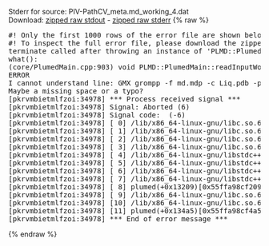 Stderr for source:  PIV-PathCV_meta.md_working_4.dat   
Download: [zipped raw stdout](PIV-PathCV_meta.md_working_4.dat.plumed.stdout.txt.zip) - [zipped raw stderr](PIV-PathCV_meta.md_working_4.dat.plumed.stderr.txt.zip) 
{% raw %}
<pre>
#! Only the first 1000 rows of the error file are shown below
#! To inspect the full error file, please download the zipped raw stderr file above
terminate called after throwing an instance of 'PLMD::Plumed::ExceptionError'
what():
(core/PlumedMain.cpp:903) void PLMD::PlumedMain::readInputWords(const std::vector<std::__cxx11::basic_string<char> >&)
ERROR
I cannot understand line: GMX grompp -f md.mdp -c Liq.pdb -p TIP4P.top -o meta.tpr
Maybe a missing space or a typo?
[pkrvmbietmlfzoi:34978] *** Process received signal ***
[pkrvmbietmlfzoi:34978] Signal: Aborted (6)
[pkrvmbietmlfzoi:34978] Signal code:  (-6)
[pkrvmbietmlfzoi:34978] [ 0] /lib/x86_64-linux-gnu/libc.so.6(+0x45330)[0x7fa3f2245330]
[pkrvmbietmlfzoi:34978] [ 1] /lib/x86_64-linux-gnu/libc.so.6(pthread_kill+0x11c)[0x7fa3f229eb2c]
[pkrvmbietmlfzoi:34978] [ 2] /lib/x86_64-linux-gnu/libc.so.6(gsignal+0x1e)[0x7fa3f224527e]
[pkrvmbietmlfzoi:34978] [ 3] /lib/x86_64-linux-gnu/libc.so.6(abort+0xdf)[0x7fa3f22288ff]
[pkrvmbietmlfzoi:34978] [ 4] /lib/x86_64-linux-gnu/libstdc++.so.6(+0xa5ff5)[0x7fa3f26a5ff5]
[pkrvmbietmlfzoi:34978] [ 5] /lib/x86_64-linux-gnu/libstdc++.so.6(+0xbb0da)[0x7fa3f26bb0da]
[pkrvmbietmlfzoi:34978] [ 6] /lib/x86_64-linux-gnu/libstdc++.so.6(_ZSt10unexpectedv+0x0)[0x7fa3f26a5a55]
[pkrvmbietmlfzoi:34978] [ 7] /lib/x86_64-linux-gnu/libstdc++.so.6(+0xa5a6f)[0x7fa3f26a5a6f]
[pkrvmbietmlfzoi:34978] [ 8] plumed(+0x13209)[0x55ffa98cf209]
[pkrvmbietmlfzoi:34978] [ 9] /lib/x86_64-linux-gnu/libc.so.6(+0x2a1ca)[0x7fa3f222a1ca]
[pkrvmbietmlfzoi:34978] [10] /lib/x86_64-linux-gnu/libc.so.6(__libc_start_main+0x8b)[0x7fa3f222a28b]
[pkrvmbietmlfzoi:34978] [11] plumed(+0x134a5)[0x55ffa98cf4a5]
[pkrvmbietmlfzoi:34978] *** End of error message ***
</pre>
{% endraw %}
